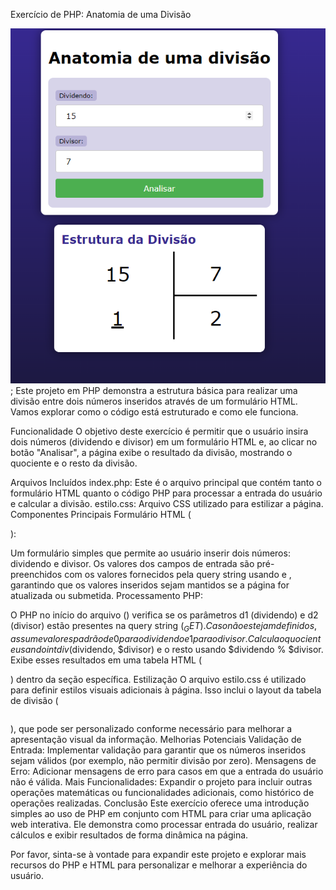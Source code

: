 Exercício de PHP: Anatomia de uma Divisão

![logo minha aplicação](anatomia_divisao/print_tela);
Este projeto em PHP demonstra a estrutura básica para realizar uma divisão entre dois números inseridos através de um formulário HTML. Vamos explorar como o código está estruturado e como ele funciona.

Funcionalidade
O objetivo deste exercício é permitir que o usuário insira dois números (dividendo e divisor) em um formulário HTML e, ao clicar no botão "Analisar", a página exibe o resultado da divisão, mostrando o quociente e o resto da divisão.

Arquivos Incluídos
index.php: Este é o arquivo principal que contém tanto o formulário HTML quanto o código PHP para processar a entrada do usuário e calcular a divisão.
estilo.css: Arquivo CSS utilizado para estilizar a página.
Componentes Principais
Formulário HTML (<form>):

Um formulário simples que permite ao usuário inserir dois números: dividendo e divisor.
Os valores dos campos de entrada são pré-preenchidos com os valores fornecidos pela query string usando <?= $dividendo ?> e <?= $divisor ?>, garantindo que os valores inseridos sejam mantidos se a página for atualizada ou submetida.
Processamento PHP:

O PHP no início do arquivo (<?php ... ?>) verifica se os parâmetros d1 (dividendo) e d2 (divisor) estão presentes na query string ($_GET). Caso não estejam definidos, assume valores padrão de 0 para o dividendo e 1 para o divisor.
Calcula o quociente usando intdiv($dividendo, $divisor) e o resto usando $dividendo % $divisor.
Exibe esses resultados em uma tabela HTML (<table>) dentro da seção específica.
Estilização
O arquivo estilo.css é utilizado para definir estilos visuais adicionais à página. Isso inclui o layout da tabela de divisão (<table class="divisao">), que pode ser personalizado conforme necessário para melhorar a apresentação visual da informação.
Melhorias Potenciais
Validação de Entrada: Implementar validação para garantir que os números inseridos sejam válidos (por exemplo, não permitir divisão por zero).
Mensagens de Erro: Adicionar mensagens de erro para casos em que a entrada do usuário não é válida.
Mais Funcionalidades: Expandir o projeto para incluir outras operações matemáticas ou funcionalidades adicionais, como histórico de operações realizadas.
Conclusão
Este exercício oferece uma introdução simples ao uso de PHP em conjunto com HTML para criar uma aplicação web interativa. Ele demonstra como processar entrada do usuário, realizar cálculos e exibir resultados de forma dinâmica na página.

Por favor, sinta-se à vontade para expandir este projeto e explorar mais recursos do PHP e HTML para personalizar e melhorar a experiência do usuário.
